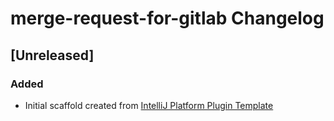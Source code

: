 <!-- Keep a Changelog guide -> https://keepachangelog.com -->

# merge-request-for-gitlab Changelog

## [Unreleased]
### Added
- Initial scaffold created from [IntelliJ Platform Plugin Template](https://github.com/JetBrains/intellij-platform-plugin-template)
